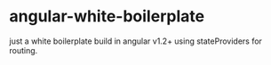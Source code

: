 # angular-white-boilerplate
just a white boilerplate build in angular v1.2+  using   stateProviders  for routing. 
